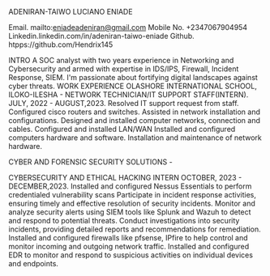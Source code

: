 ADENIRAN-TAIWO LUCIANO ENIADE

Email. mailto:eniadeadeniran@gmail.com
Mobile No. +2347067904954
Linkedin.linkedin.com/in/adeniran-taiwo-eniade
Github.  htpps://github.com/Hendrix145

INTRO
 A SOC analyst with two years experience in Networking and Cybersecurity and armed with expertise in IDS/IPS, Firewall, Incident Response, SIEM. I'm passionate about fortifying digital landscapes against cyber threats.
WORK EXPERIENCE
OLASHORE INTERNATIONAL SCHOOL, ILOKO-ILESHA - NETWORK TECHNICIAN/IT SUPPORT STAFF(INTERN).
JULY, 2022 - AUGUST,2023.
Resolved IT support request from staff.
Configured cisco routers and switches.
Assisted in network installation and configurations.
Designed and installed computer networks, connection and cables.
Configured and installed LAN/WAN 
Installed and configured computers hardware and software.
Installation and maintenance of network hardware.

CYBER AND FORENSIC SECURITY SOLUTIONS -

 CYBERSECURITY AND ETHICAL HACKING INTERN
OCTOBER, 2023 - DECEMBER,2023.
Installed and configured Nessus Essentials to perform credentialed vulnerability scans 
Participate in incident response activities, ensuring timely and effective resolution of security incidents.
Monitor and analyze security alerts using SIEM tools like Splunk and Wazuh to detect and respond to potential threats.
Conduct investigations into security incidents, providing detailed reports and recommendations for remediation.
Installed and configured firewalls like pfsense, IPfire to help control and monitor incoming and outgoing network traffic.
Installed and configured EDR to monitor and respond to suspicious activities on individual devices and endpoints.
